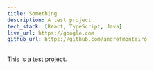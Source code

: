 ```yaml
---
title: Something
description: A test project
tech_stack: [React, TypeScript, Java]
live_url: https://google.com
github_url: https://github.com/andrefmonteiro
---
```


This is a test project.